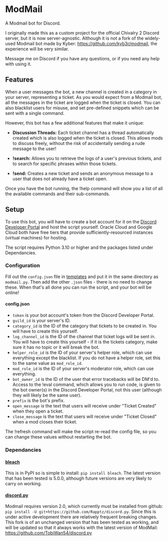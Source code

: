 # ModMail
A Modmail bot for Discord.

I originally made this as a custom project for the official Chivalry 2 Discord server, but it is now server-agnostic.
Although it is not a fork of the widely-used Modmail bot made by Kyber: https://github.com/kyb3r/modmail, the experience will be very similar.

Message me on Discord if you have any questions, or if you need any help with using it.

## Features
When a user messages the bot, a new channel is created in a category in your server, representing a ticket. As you would expect from a Modmail bot, 
all the messages in the ticket are logged when the ticket is closed. You can also blacklist users for misuse, and set pre-defined snippets which can 
be sent with a single command.

However, this bot has a few additional features that make it unique:

- **Discussion Threads:**  Each ticket channel has a thread automatically created which is also logged when the ticket is closed.
This allows mods to discuss freely, without the risk of accidentally sending a rude message to the user!

- **!search:** Allows you to retrieve the logs of a user's previous tickets, and to search for specific phrases within those tickets.

- **!send:** Creates a new ticket and sends an anonymous message to a user that does not already have a ticket open.

Once you have the bot running, the !help command will show you a list of all the available commands and their sub-commands.

## Setup

To use this bot, you will have to create a bot account for it on the [Discord Developer Portal](https://discord.com/developers)
and host the script yourself. Oracle Cloud and Google Cloud both have free tiers that provide sufficiently-resourced instances 
(virtual machines) for hosting.

The script requires Python 3.10 or higher and the packages listed under Dependancies.

### Configuration
Fill out the `config.json` file in [templates](https://github.com/TobiWan54/ModMail/tree/main/templates) and put it in the same 
directory as `modmail.py`. Then add the other `.json` files - there is no need to change these.
When that's all done you can run the script, and your bot will be online!

#### config.json

- `token` is your bot account's token from the Discord Developer Portal.
- `guild_id` is your server's ID.
- `category_id` is the ID of the category that tickets to be created in. You will have to create this yourself.
- `log_channel_id` is the ID of the channel that ticket logs will be sent in.
You will have to create this yourself - if it is the tickets category, make sure it has no topic or it will break the bot.
- `helper_role_id` is the ID of your server's helper role, which can use everything except the blacklist.
If you do not have a helper role, set this to the same value as `mod_role_id`.
- `mod_role_id` is the ID of your server's moderator role, which can use everything.
- `bot_owner_id` is the ID of the user that error tracebacks will be DM'd to. Access to the !eval command, which allows you to run code,
is given to the bot owner(s) in the Discord Developer Portal, not this user (although they will likely be the same user).
- `prefix` is the bot's prefix.
- `open_message` is the text that users will receive under "Ticket Created" when they open a ticket.
- `close_message` is the text that users will receive under "Ticket Closed" when a mod closes their ticket.

The !refresh command will make the script re-read the config file, so you can change these values without restarting the bot.

### Dependancies

#### [bleach](https://github.com/mozilla/bleach)
This is in PyPI so is simple to install: `pip install bleach`. The latest version that has been tested is 5.0.0, 
although future versions are very likely to carry on working.

#### [discord.py](https://github.com/Rapptz/discord.py)
Modmail requires version 2.0, which currently must be installed from github: `pip install -U git+https://github.com/Rapptz/discord.py`.
Since this is under active development there are relatively frequent breaking changes. This fork is of an unchanged version that has been
tested as working, and will be updated so that it always works with the latest version of ModMail: https://github.com/TobiWan54/discord.py
